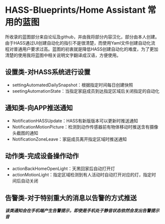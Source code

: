 # HASS-Blueprints/Home Assistant 常用的蓝图

所收录的蓝图部分来自论坛及github，并由我将部分内容汉化，部分由本人创建。由于HASS通过UI创建自动化的指引不是很清楚，而使用Yaml文件创建自动化流程对普通用户要求过高。蓝图的初衷就是降低HASS创建自动化的难度，为了更加清楚的使用我将蓝图中相关说明文字翻译成汉语，方便使用。

## 设置类-对HASS系统进行设置

- settingAutomatedDailySnapshot：根据指定时间每日创建快照  
- seetingAutomationState：当指定家庭成员到达指定区域后关闭指定的自动化  

## 通知类-向APP推送通知

- NotificationHASSUpdate：HASS有新版版本可以更新时推送通知  
- NotificationMotionPicture：检测到动作传感器前有物体移动时推送含有摄像头截图的通知  
- NotificationZoneLeave：家庭成员离开指定区域时推送通知  

## 动作类-完成设备操作动作

- actionBackHomeOpenLight：天黑回家后自动打开灯  
- actionMotionLight：指定区域检测到有人活动时自动打开对应的灯，指定时间后自动关闭  

## 告警类-对于特别重大的消息以告警的方式推送
***该类通知会在手机端产生告警提示，即使是手机处于静音状态依然会发出告警提示音***  